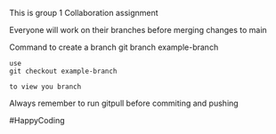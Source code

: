 This is group 1 Collaboration assignment

Everyone will work on their branches before merging changes to main

Command to create a branch
    git branch example-branch

    use
    git checkout example-branch

    to view you branch

Always remember to run gitpull before commiting  and pushing

#HappyCoding
